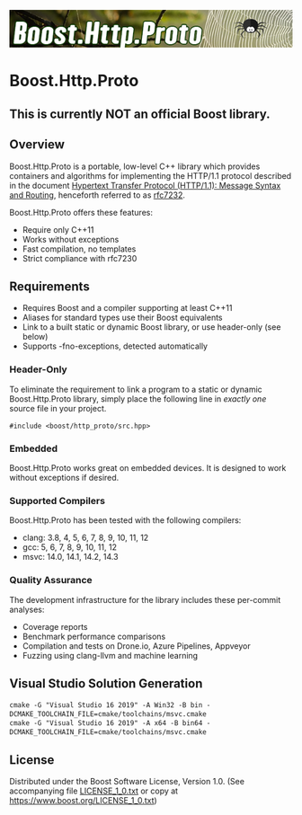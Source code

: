 [![Boost.Http.Proto](https://raw.githubusercontent.com/CPPAlliance/http_proto/master/doc/images/repo-logo.png)](http://master.http-proto.cpp.al/)

# Boost.Http.Proto

## This is currently **NOT** an official Boost library.

## Overview

Boost.Http.Proto is a portable, low-level C++ library which provides containers
and algorithms for implementing the HTTP/1.1 protocol described in the document
[Hypertext Transfer Protocol (HTTP/1.1): Message Syntax and Routing](https://datatracker.ietf.org/doc/html/rfc7230),
henceforth referred to as
[rfc7232](https://datatracker.ietf.org/doc/html/rfc7230).

Boost.Http.Proto offers these features:

* Require only C++11
* Works without exceptions
* Fast compilation, no templates
* Strict compliance with rfc7230

## Requirements

* Requires Boost and a compiler supporting at least C++11
* Aliases for standard types use their Boost equivalents
* Link to a built static or dynamic Boost library, or use header-only (see below)
* Supports -fno-exceptions, detected automatically

### Header-Only

To eliminate the requirement to link a program to a static or dynamic
Boost.Http.Proto library, simply place the following line in *exactly one*
source file in your project.
```
#include <boost/http_proto/src.hpp>
```

### Embedded

Boost.Http.Proto works great on embedded devices.
It is designed to work without exceptions if desired.

### Supported Compilers

Boost.Http.Proto has been tested with the following compilers:

* clang: 3.8, 4, 5, 6, 7, 8, 9, 10, 11, 12
* gcc: 5, 6, 7, 8, 9, 10, 11, 12
* msvc: 14.0, 14.1, 14.2, 14.3

### Quality Assurance

The development infrastructure for the library includes
these per-commit analyses:

* Coverage reports
* Benchmark performance comparisons
* Compilation and tests on Drone.io, Azure Pipelines, Appveyor
* Fuzzing using clang-llvm and machine learning

## Visual Studio Solution Generation

    cmake -G "Visual Studio 16 2019" -A Win32 -B bin -DCMAKE_TOOLCHAIN_FILE=cmake/toolchains/msvc.cmake
    cmake -G "Visual Studio 16 2019" -A x64 -B bin64 -DCMAKE_TOOLCHAIN_FILE=cmake/toolchains/msvc.cmake

## License

Distributed under the Boost Software License, Version 1.0.
(See accompanying file [LICENSE_1_0.txt](LICENSE_1_0.txt) or copy at
https://www.boost.org/LICENSE_1_0.txt)


